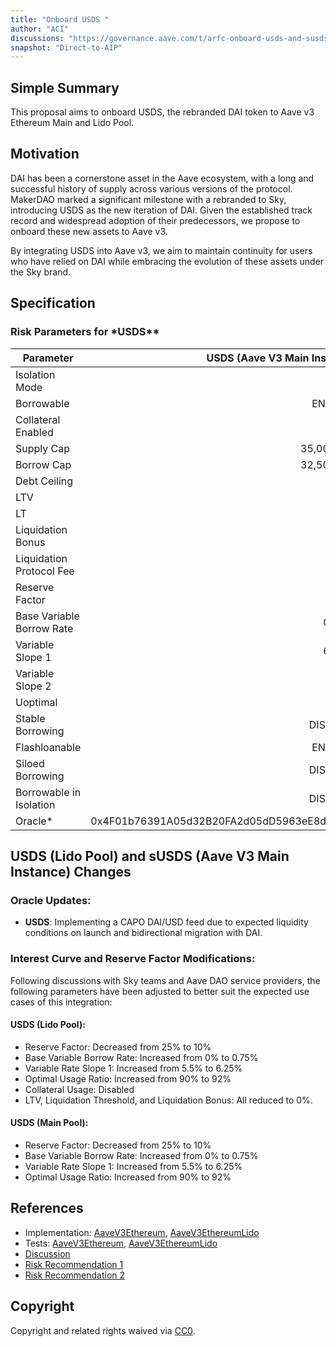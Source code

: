 ```yaml
---
title: "Onboard USDS "
author: "ACI"
discussions: "https://governance.aave.com/t/arfc-onboard-usds-and-susds-to-aave-v3/18987"
snapshot: "Direct-to-AIP"
---
```


## Simple Summary

This proposal aims to onboard USDS, the rebranded DAI token to Aave v3 Ethereum Main and Lido Pool.

## Motivation

DAI has been a cornerstone asset in the Aave ecosystem, with a long and successful history of supply across various versions of the protocol. MakerDAO marked a significant milestone with a rebranded to Sky, introducing USDS as the new iteration of DAI. Given the established track record and widespread adoption of their predecessors, we propose to onboard these new assets to Aave v3.

By integrating USDS into Aave v3, we aim to maintain continuity for users who have relied on DAI while embracing the evolution of these assets under the Sky brand.

## Specification

### Risk Parameters for \*USDS\*\*

| Parameter                 |           **USDS** (Aave V3 Main Instance) |                       **USDS** (Lido Pool) |
| ------------------------- | -----------------------------------------: | -----------------------------------------: |
| Isolation Mode            |                                      false |                                      false |
| Borrowable                |                                    ENABLED |                                    ENABLED |
| Collateral Enabled        |                                       true |                                      false |
| Supply Cap                |                                 35,000,000 |                                 50,000,000 |
| Borrow Cap                |                                 32,500,000 |                                 45,000,000 |
| Debt Ceiling              |                                      USD 0 |                                      USD 0 |
| LTV                       |                                       75 % |                                        0 % |
| LT                        |                                       78 % |                                        0 % |
| Liquidation Bonus         |                                      7.5 % |                                         0% |
| Liquidation Protocol Fee  |                                       10 % |                                       10 % |
| Reserve Factor            |                                       10 % |                                       10 % |
| Base Variable Borrow Rate |                                     0.75 % |                                     0.75 % |
| Variable Slope 1          |                                     6.25 % |                                     6.25 % |
| Variable Slope 2          |                                       75 % |                                       75 % |
| Uoptimal                  |                                       92 % |                                       92 % |
| Stable Borrowing          |                                   DISABLED |                                   DISABLED |
| Flashloanable             |                                    ENABLED |                                    ENABLED |
| Siloed Borrowing          |                                   DISABLED |                                   DISABLED |
| Borrowable in Isolation   |                                   DISABLED |                                   DISABLED |
| Oracle\*                  | 0x4F01b76391A05d32B20FA2d05dD5963eE8db20E6 | 0x4F01b76391A05d32B20FA2d05dD5963eE8db20E6 |

## USDS (Lido Pool) and sUSDS (Aave V3 Main Instance) Changes

### Oracle Updates:

- **USDS**: Implementing a CAPO DAI/USD feed due to expected liquidity conditions on launch and bidirectional migration with DAI.

### Interest Curve and Reserve Factor Modifications:

Following discussions with Sky teams and Aave DAO service providers, the following parameters have been adjusted to better suit the expected use cases of this integration:

#### USDS (Lido Pool):

- Reserve Factor: Decreased from 25% to 10%
- Base Variable Borrow Rate: Increased from 0% to 0.75%
- Variable Rate Slope 1: Increased from 5.5% to 6.25%
- Optimal Usage Ratio: Increased from 90% to 92%
- Collateral Usage: Disabled
- LTV, Liquidation Threshold, and Liquidation Bonus: All reduced to 0%.

#### USDS (Main Pool):

- Reserve Factor: Decreased from 25% to 10%
- Base Variable Borrow Rate: Increased from 0% to 0.75%
- Variable Rate Slope 1: Increased from 5.5% to 6.25%
- Optimal Usage Ratio: Increased from 90% to 92%

## References

- Implementation: [AaveV3Ethereum](https://github.com/bgd-labs/aave-proposals-v3/blob/efae763a23aefa9fc4506cca5223bcf5a563fea8/src/20240914_Multi_OnboardUSDSAndSUSDS/AaveV3Ethereum_OnboardUSDSAndSUSDS_20240914.sol), [AaveV3EthereumLido](https://github.com/bgd-labs/aave-proposals-v3/blob/efae763a23aefa9fc4506cca5223bcf5a563fea8/src/20240914_Multi_OnboardUSDSAndSUSDS/AaveV3EthereumLido_OnboardUSDSAndSUSDS_20240914.sol)
- Tests: [AaveV3Ethereum](https://github.com/bgd-labs/aave-proposals-v3/blob/efae763a23aefa9fc4506cca5223bcf5a563fea8/src/20240914_Multi_OnboardUSDSAndSUSDS/AaveV3Ethereum_OnboardUSDSAndSUSDS_20240914.t.sol), [AaveV3EthereumLido](https://github.com/bgd-labs/aave-proposals-v3/blob/efae763a23aefa9fc4506cca5223bcf5a563fea8/src/20240914_Multi_OnboardUSDSAndSUSDS/AaveV3EthereumLido_OnboardUSDSAndSUSDS_20240914.t.sol)
- [Discussion](https://governance.aave.com/t/arfc-onboard-usds-and-susds-to-aave-v3/18987)
- [Risk Recommendation 1](https://governance.aave.com/t/arfc-onboard-usds-and-susds-to-aave-v3/18987/2)
- [Risk Recommendation 2](https://governance.aave.com/t/arfc-onboard-usds-and-susds-to-aave-v3/18987/3)

## Copyright

Copyright and related rights waived via [CC0](https://creativecommons.org/publicdomain/zero/1.0/).
